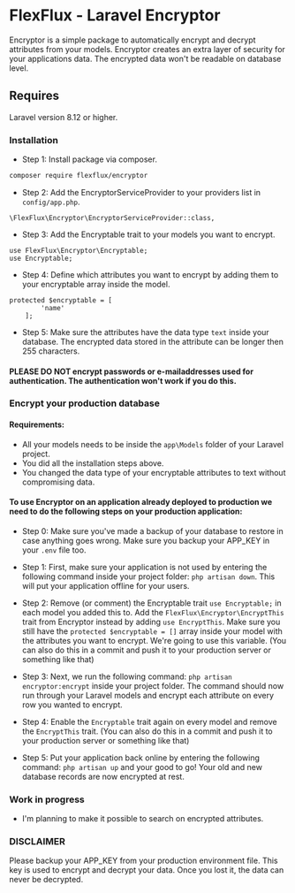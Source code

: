 # FlexFlux - Laravel Encryptor

Encryptor is a simple package to automatically encrypt and decrypt attributes from your models. Encryptor creates an extra layer of security for your applications data. The encrypted data won't be readable on database level.

## Requires
Laravel version 8.12 or higher.

### Installation ###

* Step 1: Install package via composer.

```bash
composer require flexflux/encryptor
```

* Step 2: Add the EncryptorServiceProvider to your providers list in `config/app.php`.
```
\FlexFlux\Encryptor\EncryptorServiceProvider::class,
```

* Step 3: Add the Encryptable trait to your models you want to encrypt.
```
use FlexFlux\Encryptor\Encryptable;
use Encryptable;
```

* Step 4: Define which attributes you want to encrypt by adding them to your encryptable array inside the model.
```
protected $encryptable = [
        'name'
    ];
```

* Step 5: Make sure the attributes have the data type `text` inside your database. The encrypted data stored in the attribute can be longer then 255 characters.

#### PLEASE DO NOT encrypt passwords or e-mailaddresses used for authentication. The authentication won't work if you do this.

### Encrypt your production database ###
#### Requirements:
- All your models needs to be inside the `app\Models` folder of your Laravel project.
- You did all the installation steps above.
- You changed the data type of your encryptable attributes to text without compromising data.

#### To use Encryptor on an application already deployed to production we need to do the following steps on your production application:

* Step 0: Make sure you've made a backup of your database to restore in case anything goes wrong. Make sure you backup your APP_KEY in your `.env` file too.


* Step 1: First, make sure your application is not used by entering the following command inside your project folder: `php artisan down`. This will put your application offline for your users.


* Step 2: Remove (or comment) the Encryptable trait `use Encryptable;` in each model you added this to. Add the `FlexFlux\Encryptor\EncryptThis` trait from Encryptor instead by adding `use EncryptThis`. Make sure you still have the `protected $encryptable = []` array inside your model with the attributes you want to encrypt. We're going to use this variable. (You can also do this in a commit and push it to your production server or something like that)


* Step 3: Next, we run the following command: `php artisan encryptor:encrypt` inside your project folder. The command should now run through your Laravel models and encrypt each attribute on every row you wanted to encrypt.


* Step 4: Enable the `Encryptable` trait again on every model and remove the `EncryptThis` trait. (You can also do this in a commit and push it to your production server or something like that)


* Step 5: Put your application back online by entering the following command: `php artisan up` and your good to go! Your old and new database records are now encrypted at rest.

### Work in progress ###
- I'm planning to make it possible to search on encrypted attributes.

### DISCLAIMER ###
Please backup your APP_KEY from your production environment file. This key is used to encrypt and decrypt your data. Once you lost it, the data can never be decrypted.